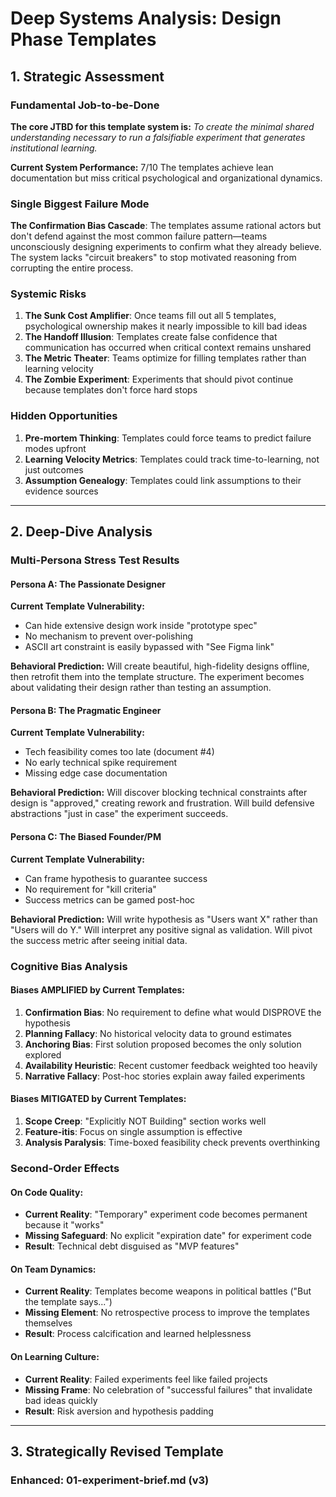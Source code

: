 # Deep Systems Analysis: Design Phase Templates

## 1. Strategic Assessment

### Fundamental Job-to-be-Done
**The core JTBD for this template system is:** *To create the minimal shared understanding necessary to run a falsifiable experiment that generates institutional learning.*

**Current System Performance:** 7/10
The templates achieve lean documentation but miss critical psychological and organizational dynamics.

### Single Biggest Failure Mode
**The Confirmation Bias Cascade**: The templates assume rational actors but don't defend against the most common failure pattern—teams unconsciously designing experiments to confirm what they already believe. The system lacks "circuit breakers" to stop motivated reasoning from corrupting the entire process.

### Systemic Risks
1. **The Sunk Cost Amplifier**: Once teams fill out all 5 templates, psychological ownership makes it nearly impossible to kill bad ideas
2. **The Handoff Illusion**: Templates create false confidence that communication has occurred when critical context remains unshared
3. **The Metric Theater**: Teams optimize for filling templates rather than learning velocity
4. **The Zombie Experiment**: Experiments that should pivot continue because templates don't force hard stops

### Hidden Opportunities
1. **Pre-mortem Thinking**: Templates could force teams to predict failure modes upfront
2. **Learning Velocity Metrics**: Templates could track time-to-learning, not just outcomes
3. **Assumption Genealogy**: Templates could link assumptions to their evidence sources

---

## 2. Deep-Dive Analysis

### Multi-Persona Stress Test Results

#### Persona A: The Passionate Designer
**Current Template Vulnerability:**
- Can hide extensive design work inside "prototype spec"
- No mechanism to prevent over-polishing
- ASCII art constraint is easily bypassed with "See Figma link"

**Behavioral Prediction:** Will create beautiful, high-fidelity designs offline, then retrofit them into the template structure. The experiment becomes about validating their design rather than testing an assumption.

#### Persona B: The Pragmatic Engineer
**Current Template Vulnerability:**
- Tech feasibility comes too late (document #4)
- No early technical spike requirement
- Missing edge case documentation

**Behavioral Prediction:** Will discover blocking technical constraints after design is "approved," creating rework and frustration. Will build defensive abstractions "just in case" the experiment succeeds.

#### Persona C: The Biased Founder/PM
**Current Template Vulnerability:**
- Can frame hypothesis to guarantee success
- No requirement for "kill criteria"
- Success metrics can be gamed post-hoc

**Behavioral Prediction:** Will write hypothesis as "Users want X" rather than "Users will do Y." Will interpret any positive signal as validation. Will pivot the success metric after seeing initial data.

### Cognitive Bias Analysis

#### Biases AMPLIFIED by Current Templates:
1. **Confirmation Bias**: No requirement to define what would DISPROVE the hypothesis
2. **Planning Fallacy**: No historical velocity data to ground estimates
3. **Anchoring Bias**: First solution proposed becomes the only solution explored
4. **Availability Heuristic**: Recent customer feedback weighted too heavily
5. **Narrative Fallacy**: Post-hoc stories explain away failed experiments

#### Biases MITIGATED by Current Templates:
1. **Scope Creep**: "Explicitly NOT Building" section works well
2. **Feature-itis**: Focus on single assumption is effective
3. **Analysis Paralysis**: Time-boxed feasibility check prevents overthinking

### Second-Order Effects

#### On Code Quality:
- **Current Reality**: "Temporary" experiment code becomes permanent because it "works"
- **Missing Safeguard**: No explicit "expiration date" for experiment code
- **Result**: Technical debt disguised as "MVP features"

#### On Team Dynamics:
- **Current Reality**: Templates become weapons in political battles ("But the template says...")
- **Missing Element**: No retrospective process to improve the templates themselves
- **Result**: Process calcification and learned helplessness

#### On Learning Culture:
- **Current Reality**: Failed experiments feel like failed projects
- **Missing Frame**: No celebration of "successful failures" that invalidate bad ideas quickly
- **Result**: Risk aversion and hypothesis padding

---

## 3. Strategically Revised Template

### Enhanced: 01-experiment-brief.md (v3)